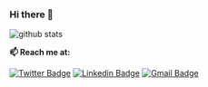 ### Hi there 👋

![github stats](https://github-readme-stats.vercel.app/api?username=patricebechard&show_icons=true&count_private=true)
  
  **📫 Reach me at:**<br>

[![Twitter Badge](https://img.shields.io/badge/-Twitter-1ca0f1?style=flat-square&labelColor=1ca0f1&logo=twitter&logoColor=white&link=https://twitter.com/opakholis)](https://twitter.com/patricebechard)
[![Linkedin Badge](https://img.shields.io/badge/-LinkedIn-blue?style=flat-square&logo=Linkedin&logoColor=white&link=https://www.linkedin.com/in/opakholis/)](https://www.linkedin.com/in/patricebechard/)
[![Gmail Badge](https://img.shields.io/badge/-bechardpatrice@gmail.com-c14438?style=flat-square&logo=Gmail&logoColor=white&link=mailto:bechardpatrice@gmail.com)](mailto:bechardpatrice@gmail.com)
